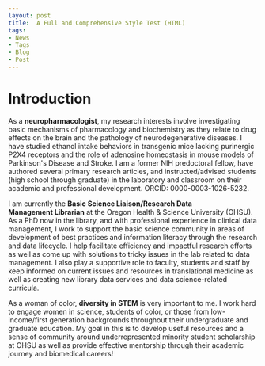 ```yaml
---
layout: post
title:  A Full and Comprehensive Style Test (HTML)
tags:
- News
- Tags
- Blog
- Post
---
```

# Introduction

As a **neuropharmacologist**, my research interests involve investigating basic mechanisms of pharmacology and biochemistry as they relate to drug effects on the brain and the pathology of neurodegenerative diseases. I have studied ethanol intake behaviors in transgenic mice lacking purinergic P2X4 receptors and the role of adenosine homeostasis in mouse models of Parkinson's Disease and Stroke. I am a former NIH predoctoral fellow, have authored several primary research articles, and instructed/advised students (high school through graduate) in the laboratory and classroom on their academic and professional development. ORCID: 0000-0003-1026-5232.

I am currently the **Basic Science Liaison/Research Data Management Librarian** at the Oregon Health & Science University (OHSU). As a PhD now in the library, and with professional experience in clinical data management, I work to support the basic science community in areas of development of best practices and information literacy through the research and data lifecycle. I help facilitate efficiency and impactful research efforts as well as come up with solutions to tricky issues in the lab related to data management. I also play a supportive role to faculty, students and staff by keep informed on current issues and resources in translational medicine as well as creating new library data services and data science-related curricula.

As a woman of color, **diversity in STEM** is very important to me. I work hard to engage women in science, students of color, or those from low-income/first generation backgrounds throughout their undergraduate and graduate education. My goal in this is to develop useful resources and a sense of community around underrepresented minority student scholarship at OHSU as well as provide effective mentorship through their academic journey and biomedical careers!


